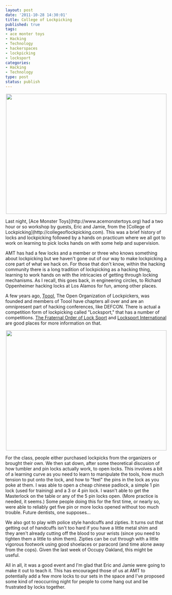 ```yaml
--- 
layout: post
date: '2011-10-28 14:30:01'
title: College of Lockpicking
published: true
tags: 
- ace monter toys
- Hacking
- Technology
- hackerspaces
- lockpicking
- locksport
categories:
- Hacking
- Technology
type: post
status: publish
---
```

<p style="text-align:center"><a href="http://www.flickr.com/photos/albill/6288305414/" title="Untitled by albill, on Flickr"><img src="http://farm7.static.flickr.com/6228/6288305414_dbf6e875c1.jpg" width="500" height="374" alt=""></a></p>
Last night, [Ace Monster Toys](http://www.acemonstertoys.org) had a two hour or so workshop by guests, Eric and Jamie, from the [College of Lockpicking](http://collegeoflockpicking.com). This was a brief history of locks and lockpicking followed by a hands on practicum where we all got to work on learning to pick locks hands on with some help and supervision.

AMT has had a few locks and a member or three who knows something about lockpicking but we haven't gone out of our way to make lockpicking a core part of what we hack on. For those that don't know, within the hacking community there is a long tradition of lockpicking as a hacking thing, learning to work hands on with the intricacies of getting through locking mechanisms. As I recall, this goes back, in engineering circles, to Richard Oppenheimer hacking locks at Los Alamos for fun, among other places.

A few years ago, [Toool](http://toool.us), The Open Organization of Lockpickers, was founded and members of Toool have chapters all over and are an omnipresent part of hacking conferences, like DEFCON. There is actual a competition form of lockpicking called "Locksport," that has a number of competitions. [The Fraternal Order of Lock Sport](http://www.bloomingtonfools.org) and [Locksport International](http://locksport.com) are good places for more information on that.
<p style="text-align:center"><a href="http://www.flickr.com/photos/albill/6288305676/" title="Untitled by albill, on Flickr"><img src="http://farm7.static.flickr.com/6050/6288305676_4051400deb.jpg" width="500" height="374" alt=""></a></p>
For the class, people either purchased lockpicks from the organizers or brought their own. We then sat down, after some theoretical discusion of how tumbler and pin locks actually work, to open locks. This involves a bit of a learning curve as you need to learn to manipulate the tools, how much tension to put onto the lock, and how to "feel" the pins in the lock as you poke at them. I was able to open a cheap chinese padlock, a simple 1 pin lock (used for training) and a 3 or 4 pin lock. I wasn't able to get the Masterlock on the table or any of the 5 pin locks open. (More practice is needed, it seems.) Some people doing this for the first time, or nearly so, were able to reliably get five pin or more locks opened without too much trouble. Future dentists, one supposes...

We also got to play with police style handcuffs and zipties. It turns out that getting out of handcuffs isn't too hard if you have a little metal shim and they aren't already cutting off the blood to your wrists (since you need to tighten them a little to shim them). Zipties can be cut through with a little vigorous footwork using good shoelaces or paracord (and time alone away from the cops). Given the last week of Occupy Oakland, this might be useful.

All in all, it was a good event and I'm glad that Eric and Jamie were going to make it out to teach it. This has encouraged those of us at AMT to potentially add a few more locks to our sets in the space and I've proposed some kind of reoccurring night for people to come hang out and be frustrated by locks together.